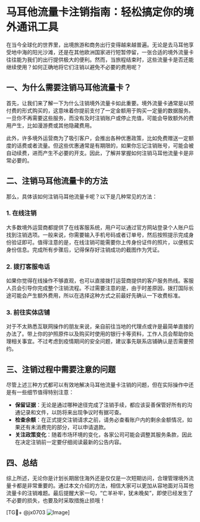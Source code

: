 # 马耳他流量卡注销指南：轻松搞定你的境外通讯工具

在当今全球化的世界里，出境旅游和商务出行变得越来越普遍。无论是去马耳他享受地中海的阳光沙滩，还是在其他欧洲国家进行短暂停留，一张合适的境外流量卡往往能为我们的出行提供极大的便利。然而，当旅程结束时，这些流量卡是否还能继续使用？如何正确地将它们注销以避免不必要的费用呢？

## 一、为什么需要注销马耳他流量卡？

首先，让我们来了解一下为什么注销境外流量卡如此重要。境外流量卡通常是以预付费的形式购买的，这意味着你提前支付了一定金额用于购买一定量的数据服务。一旦你不再需要这些服务，而没有及时注销账户或停止充值，可能会导致额外的费用产生，比如漫游费或其他隐藏费用。

此外，许多境外运营商为了吸引客户，会推出各种优惠政策，比如免费赠送一定额度的话费或者流量。但这些优惠通常是有期限的，如果你忘记注销账号，可能会被自动续费，进而产生不必要的开支。因此，了解并掌握如何注销马耳他流量卡是非常必要的。

## 二、注销马耳他流量卡的方法

那么，具体该如何注销马耳他流量卡呢？以下是几种常见的方法：

### 1. 在线注销

大多数境外运营商都提供了在线客服系统，用户可以通过官方网站登录个人账户后找到注销选项。一般来说，你需要输入手机号码或者订单号，然后按照提示完成身份验证即可。值得注意的是，在线注销可能需要你上传身份证件的照片，以便核实身份信息。完成所有步骤后，记得保存好注销成功的截图作为凭证。

### 2. 拨打客服电话

如果你觉得在线操作不够直观，也可以直接拨打运营商提供的客户服务热线。客服人员会引导你完成整个注销流程。不过需要注意的是，由于时差原因，拨打国际长途可能会产生额外费用，所以在选择这种方式之前最好先确认一下收费标准。

### 3. 前往实体店铺

对于不太熟悉互联网操作的朋友来说，亲自前往当地的代理点或许是最简单直接的办法了。带上你的护照原件以及购买时使用的银行卡等资料，工作人员会帮助你处理相关事宜。不过考虑到疫情期间的安全问题，建议事先联系店铺确认是否需要预约。

## 三、注销过程中需要注意的问题

尽管上述三种方式都可以有效地解决马耳他流量卡注销的问题，但在实际操作中还是有一些细节值得特别注意：

- **保留证据**：无论是通过哪种途径完成了注销手续，都应该妥善保管好所有的沟通记录和文件，以防将来出现争议时有据可查。
- **检查余额**：在正式提交注销请求之前，请务必查看账户内的剩余金额情况，如果还有未消费完的部分，可以申请退款。
- **关注政策变化**：随着市场环境的变化，各家公司可能会调整其服务条款，因此在决定注销前一定要仔细阅读最新的公告内容。

## 四、总结

综上所述，无论你是计划长期居住海外还是仅仅是一次短期访问，合理管理境外流量卡都是非常重要的。通过本文介绍的方法，相信大家可以更加从容地面对马耳他流量卡的注销难题。最后提醒大家一句，“亡羊补牢，犹未晚矣”，即使已经发生了不必要的损失，也要及时采取措施止损哦！

[TG💪+ @jx0703 ![Image](https://github.com/user-attachments/assets/dbca1d08-cadb-493c-b0ec-ad6f7a83f270)]